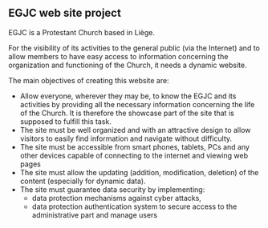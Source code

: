 ## EGJC web site project

EGJC is a Protestant Church based in Liège.

For the visibility of its activities to the general public (via the Internet) and to allow members to have easy access to information concerning the organization and functioning of the Church, it needs a dynamic website.

The main objectives of creating this website are:

- Allow everyone, wherever they may be, to know the EGJC and its activities by providing all the necessary information concerning the life of the Church. It is therefore the showcase part of the site that is supposed to fulfill this task.
- The site must be well organized and with an attractive design to allow visitors to easily find information and navigate without difficulty.
- The site must be accessible from smart phones, tablets, PCs and any other devices capable of connecting to the internet and viewing web pages
- The site must allow the updating (addition, modification, deletion) of the content (especially for dynamic data).
- The site must guarantee data security by implementing:
  - data protection mechanisms against cyber attacks,
  - data protection authentication system to secure access to the administrative part and manage users